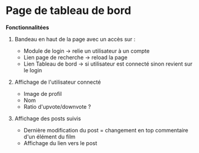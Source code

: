 # Page de tableau de bord

**Fonctionnalitées**


1) Bandeau en haut de la page avec un accès sur :

    - Module de login -> relie un utilisateur à un compte
    - Lien page de recherche -> reload la page
    - Lien Tableau de bord -> si utilisateur est connecté sinon revient sur le login


1) Affichage de l'utilisateur connecté

    - Image de profil
    - Nom
    - Ratio d'upvote/downvote ?


1) Affichage des posts suivis

    - Dernière modification du post = changement en top commentaire d'un élément du film
    - Affichage du lien vers le post